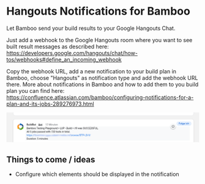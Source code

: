 # Hangouts Notifications for Bamboo

Let Bamboo send your build results to your Google Hangouts Chat.

Just add a webhook to the Google Hangouts room where you want to see built result messages as described here:
https://developers.google.com/hangouts/chat/how-tos/webhooks#define_an_incoming_webhook

Copy the webhook URL, add a new notification to your build plan in Bamboo, choose "Hangouts" as notification type and add the webhook URL there. More about notifications in Bamboo and how to add them to you build plan you can find here: https://confluence.atlassian.com/bamboo/configuring-notifications-for-a-plan-and-its-jobs-289276973.html

![Bamboo Notification in Hangouts Chat](src/main/resources/images/screenshot-1-0-0.png)

## Things to come / ideas

* Configure which elements should be displayed in the notification

